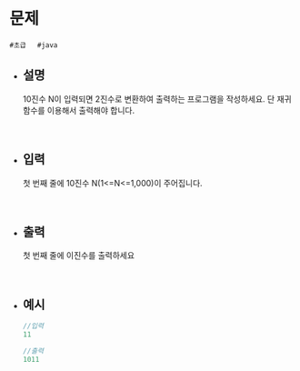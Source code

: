 # 문제

```#초급```&nbsp;&nbsp;&nbsp;&nbsp;&nbsp;```#java```

- ## 설명
        
   10진수 N이 입력되면 2진수로 변환하여 출력하는 프로그램을 작성하세요. 단 재귀함수를 이용해서 출력해야 합니다.

<br/>
        
- ## 입력
        
    첫 번째 줄에 10진수 N(1<=N<=1,000)이 주어집니다.

<br/>

- ## 출력
        
    첫 번째 줄에 이진수를 출력하세요

<br/>
        
- ## 예시

    ```java
    //입력
    11
    ```
    ```java
    //출력
    1011
    ```